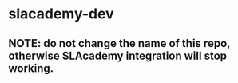 # slacademy-dev
## NOTE: do not change the name of this repo, otherwise SLAcademy integration will stop working.